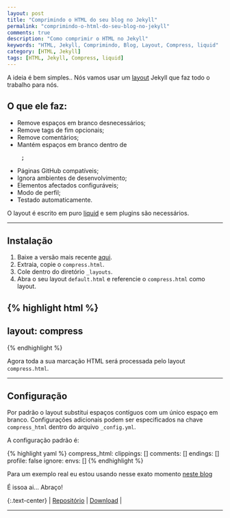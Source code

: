 ```yaml
---
layout: post
title: "Comprimindo o HTML do seu blog no Jekyll"
permalink: "comprimindo-o-html-do-seu-blog-no-jekyll"
comments: true
description: "Como comprimir o HTML no Jekyll"
keywords: "HTML, Jekyll, Comprimindo, Blog, Layout, Compress, liquid"
category: [HTML, Jekyll]
tags: [HTML, Jekyll, Compress, liquid]
---
```


A ideia é bem simples.. Nós vamos usar um [layout](https://github.com/penibelst/jekyll-compress-html) Jekyll que faz todo o trabalho para nós.

## O que ele faz:

* Remove espaços em branco desnecessários;
* Remove tags de fim opcionais;
* Remove comentários;
* Mantém espaços em branco dentro de <pre> ;
* Páginas GitHub compatíveis;
* Ignora ambientes de desenvolvimento;
* Elementos afectados configuráveis;
* Modo de perfil;
* Testado automaticamente.

O layout é escrito em puro [liquid](http://liquidmarkup.org/) e sem plugins são necessários.

---

## Instalação

1. Baixe a versão mais recente [aqui](https://github.com/penibelst/jekyll-compress-html/releases/tag/v2.0.0).
2. Extraia, copie o `compress.html`.
3. Cole dentro do diretório `_layouts`.
4. Abra o seu layout `default.html` e referencie o `compress.html` como layout.

{% highlight html %}
---
layout: compress
---
<html>
  <head>
  </head>
  <body>
    <!-- jekyll content -->
  </body>
</html>
{% endhighlight %}

Agora toda a sua marcação HTML será processada pelo layout `compress.html`.

---

## Configuração

Por padrão o layout substitui espaços contíguos com um único espaço em branco. Configurações adicionais podem ser especificados na chave `compress_html` dentro do arquivo `_config.yml`.

A configuração padrão é:

{% highlight yaml %}
compress_html:
  clippings: []
  comments: []
  endings: []
  profile: false
  ignore:
    envs: []
{% endhighlight %}

Para um exemplo real eu estou usando nesse exato momento [neste blog](https://github.com/nandomoreirame/nandomoreirame.github.io)

É issoa ai... Abraço!

{:.text-center}
| [Repositório](https://github.com/penibelst/jekyll-compress-html) | [Download](https://github.com/penibelst/jekyll-compress-html/archive/gh-pages.zip) |

---